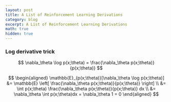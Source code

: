 ```yaml
---
layout: post
title: A List of Reinforcement Learning Derivations
category: blog
excerpt: A List of Reinforcement Learning Derivations
math: true
hidden: true
---
```


### Log derivative trick

$$
\nabla_\theta \log p(x;\theta) = \frac{\nabla_\theta p(x;\theta)}{p(x;\theta)}
$$

$$
\begin{aligned}
\mathbb{E}_{p(x;\theta)}[\nabla_\theta \log p(x;\theta)] &= \mathbb{E} \left[ \frac{\nabla_\theta p(x;\theta)}{p(x;\theta)} \right] \\
&= \int p(x;\theta) \frac{\nabla_\theta p(x;\theta)}{p(x;\theta)} dx \\
&= \nabla_\theta \int p(x;\theta)dx = \nabla_\theta 1 = 0
\end{aligned}
$$